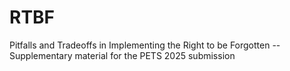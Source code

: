 # RTBF
Pitfalls and Tradeoffs in Implementing the Right to be Forgotten
-- Supplementary material for the PETS 2025 submission
